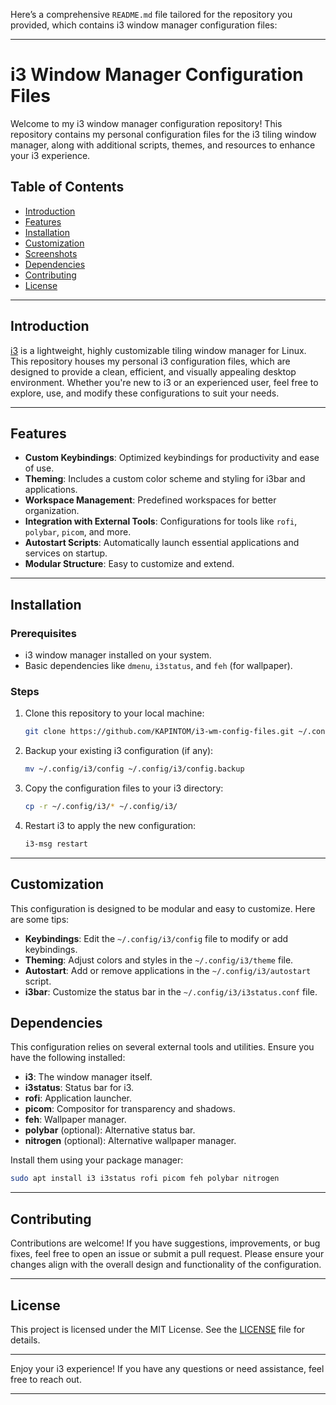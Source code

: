Here’s a comprehensive `README.md` file tailored for the repository you provided, which contains i3 window manager configuration files:

---

# i3 Window Manager Configuration Files

Welcome to my i3 window manager configuration repository! This repository contains my personal configuration files for the i3 tiling window manager, along with additional scripts, themes, and resources to enhance your i3 experience.

## Table of Contents
- [Introduction](#introduction)
- [Features](#features)
- [Installation](#installation)
- [Customization](#customization)
- [Screenshots](#screenshots)
- [Dependencies](#dependencies)
- [Contributing](#contributing)
- [License](#license)

---

## Introduction

[i3](https://i3wm.org/) is a lightweight, highly customizable tiling window manager for Linux. This repository houses my personal i3 configuration files, which are designed to provide a clean, efficient, and visually appealing desktop environment. Whether you're new to i3 or an experienced user, feel free to explore, use, and modify these configurations to suit your needs.

---

## Features

- **Custom Keybindings**: Optimized keybindings for productivity and ease of use.
- **Theming**: Includes a custom color scheme and styling for i3bar and applications.
- **Workspace Management**: Predefined workspaces for better organization.
- **Integration with External Tools**: Configurations for tools like `rofi`, `polybar`, `picom`, and more.
- **Autostart Scripts**: Automatically launch essential applications and services on startup.
- **Modular Structure**: Easy to customize and extend.

---

## Installation

### Prerequisites
- i3 window manager installed on your system.
- Basic dependencies like `dmenu`, `i3status`, and `feh` (for wallpaper).

### Steps
1. Clone this repository to your local machine:
   ```bash
   git clone https://github.com/KAPINTOM/i3-wm-config-files.git ~/.config/i3
   ```
2. Backup your existing i3 configuration (if any):
   ```bash
   mv ~/.config/i3/config ~/.config/i3/config.backup
   ```
3. Copy the configuration files to your i3 directory:
   ```bash
   cp -r ~/.config/i3/* ~/.config/i3/
   ```
4. Restart i3 to apply the new configuration:
   ```bash
   i3-msg restart
   ```

---

## Customization

This configuration is designed to be modular and easy to customize. Here are some tips:

- **Keybindings**: Edit the `~/.config/i3/config` file to modify or add keybindings.
- **Theming**: Adjust colors and styles in the `~/.config/i3/theme` file.
- **Autostart**: Add or remove applications in the `~/.config/i3/autostart` script.
- **i3bar**: Customize the status bar in the `~/.config/i3/i3status.conf` file.

## Dependencies

This configuration relies on several external tools and utilities. Ensure you have the following installed:

- **i3**: The window manager itself.
- **i3status**: Status bar for i3.
- **rofi**: Application launcher.
- **picom**: Compositor for transparency and shadows.
- **feh**: Wallpaper manager.
- **polybar** (optional): Alternative status bar.
- **nitrogen** (optional): Alternative wallpaper manager.

Install them using your package manager:
```bash
sudo apt install i3 i3status rofi picom feh polybar nitrogen
```

---

## Contributing

Contributions are welcome! If you have suggestions, improvements, or bug fixes, feel free to open an issue or submit a pull request. Please ensure your changes align with the overall design and functionality of the configuration.

---

## License

This project is licensed under the MIT License. See the [LICENSE](LICENSE) file for details.

---

Enjoy your i3 experience! If you have any questions or need assistance, feel free to reach out.

---
